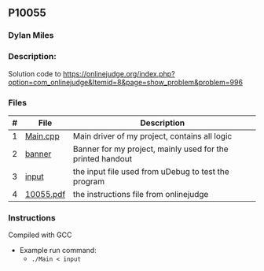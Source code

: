 ## P10055
### Dylan Miles
### Description:
Solution code to https://onlinejudge.org/index.php?option=com_onlinejudge&Itemid=8&page=show_problem&problem=996

### Files

|   #   | File            | Description                                        |
| :---: | --------------- | -------------------------------------------------- |
|   1   | [Main.cpp](./Main.cpp)         | Main driver of my project, contains all logic      |
|   2   | [banner](./banner)         | Banner for my project, mainly used for the printed handout      |
|   3   | [input](./input)         | the input file used from uDebug to test the program      |
|   4   | [10055.pdf](./10055.pdf)         | the instructions file from onlinejudge      |

### Instructions

Compiled with GCC

- Example run command:
    - `./Main < input`
